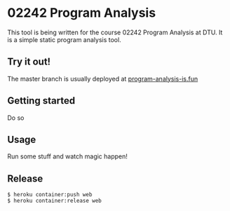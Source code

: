 # 02242 Program Analysis
This tool is being written for the course 02242 Program Analysis at DTU. It is a simple static program analysis tool.

## Try it out!
The master branch is usually deployed at [program-analysis-is.fun](http://program-analysis-is.fun)

## Getting started
Do so

## Usage
Run some stuff and watch magic happen!

## Release
```
$ heroku container:push web
$ heroku container:release web
```

